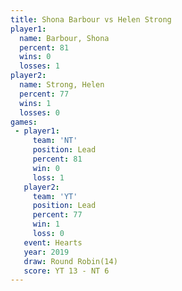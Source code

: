 ```yaml
---
title: Shona Barbour vs Helen Strong
player1:              
  name: Barbour, Shona
  percent: 81         
  wins: 0             
  losses: 1           
player2:              
  name: Strong, Helen 
  percent: 77         
  wins: 1             
  losses: 0           
games:
 - player1:        
     team: 'NT'    
     position: Lead
     percent: 81   
     win: 0        
     loss: 1       
   player2:        
     team: 'YT'    
     position: Lead
     percent: 77   
     win: 1        
     loss: 0       
   event: Hearts        
   year: 2019           
   draw: Round Robin(14)
   score: YT 13 - NT 6  
---
```

